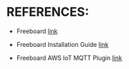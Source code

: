 # REFERENCES:

* Freeboard [link](https://github.com/Freeboard/freeboard)

* Freeboard Installation Guide [link](https://diyprojects.io/freeboard-io-installation-ubuntu-16-04-apache2/)

* Freeboard AWS IoT MQTT Plugin [link](https://github.com/iamfiscus/freeboard-aws-iot-ws-mqtt)

